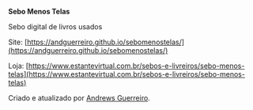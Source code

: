 **Sebo Menos Telas**

Sebo digital de livros usados

Site: [https://andguerreiro.github.io/sebomenostelas/](https://andguerreiro.github.io/sebomenostelas/)

Loja: [https://www.estantevirtual.com.br/sebos-e-livreiros/sebo-menos-telas](https://www.estantevirtual.com.br/sebos-e-livreiros/sebo-menos-telas)

Criado e atualizado por [Andrews Guerreiro](https://github.com/andguerreiro).
